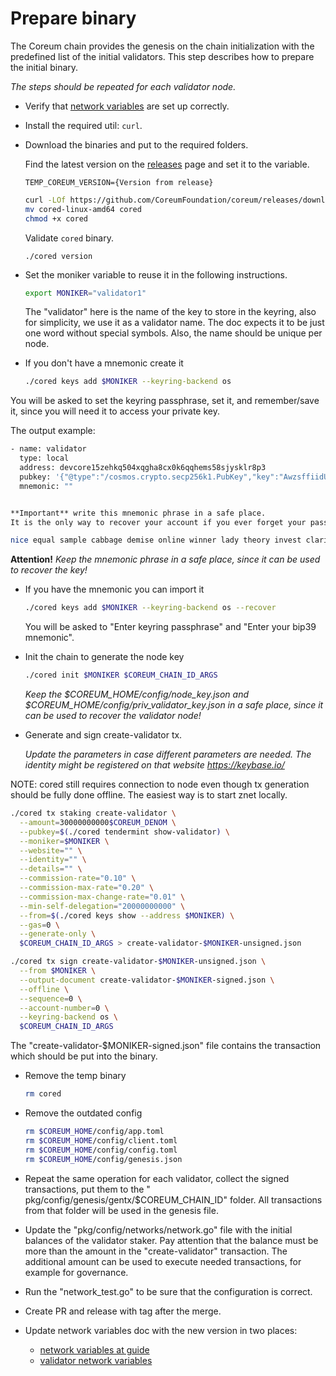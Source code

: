 # Prepare binary

The Coreum chain provides the genesis on the chain initialization with the predefined list of the initial validators.
This step describes how to prepare the initial binary.

*The steps should be repeated for each validator node.*

* Verify that [network variables](../../src/validator/network-variables.md) are set up correctly.

* Install the required util: `curl`.

* Download the binaries and put to the required folders.

  Find the latest version on the [releases](https://github.com/CoreumFoundation/coreum/releases) page and set it to the variable.
  ```
  TEMP_COREUM_VERSION={Version from release}
  ```    

  ```bash
  curl -LOf https://github.com/CoreumFoundation/coreum/releases/download/$COREUM_VERSION/cored-linux-amd64
  mv cored-linux-amd64 cored
  chmod +x cored
  ```
  
  Validate `cored` binary.

  ```
  ./cored version
  ```

* Set the moniker variable to reuse it in the following instructions.

  ```bash
  export MONIKER="validator1" 
  ```

  The "validator" here is the name of the key to store in the keyring, also for simplicity, we use it as a validator name. The doc expects it to be just one word without special symbols. Also, the name should be unique per node.

* If you don't have a mnemonic create it

  ```bash
  ./cored keys add $MONIKER --keyring-backend os
  ```

You will be asked to set the keyring passphrase, set it, and remember/save it, since you will need it to access your private key.

The output example:

  ```bash
  - name: validator
    type: local
    address: devcore15zehkq504xqgha8cx0k6qqhems58sjysklr8p3
    pubkey: '{"@type":"/cosmos.crypto.secp256k1.PubKey","key":"AwzsffiidUiFtmNng5pLTH6cj1hv4Ufa+zKZpmRVGfNk"}'
    mnemonic: ""
  

  **Important** write this mnemonic phrase in a safe place.
  It is the only way to recover your account if you ever forget your password.
  
  nice equal sample cabbage demise online winner lady theory invest clarify organ divorce wheel patient gap group endless security price smoke insane link position
  ```

**Attention!** *Keep the mnemonic phrase in a safe place, since it can be used to recover the key!*

* If you have the mnemonic you can import it

  ```bash
  ./cored keys add $MONIKER --keyring-backend os --recover
  ```

  You will be asked to "Enter keyring passphrase" and "Enter your bip39 mnemonic".

* Init the chain to generate the node key
  ```bash
  ./cored init $MONIKER $COREUM_CHAIN_ID_ARGS
  ```

  *Keep the $COREUM_HOME/config/node_key.json and $COREUM_HOME/config/priv_validator_key.json in a safe place, since it can be used to recover the validator node!*

* Generate and sign create-validator tx.

  *Update the parameters in case different parameters are needed. The identity might be registered on that website https://keybase.io/*

NOTE: cored still requires connection to node even though tx generation should be fully done offline. The easiest way is to start znet locally.
  ```bash
  ./cored tx staking create-validator \
    --amount=30000000000$COREUM_DENOM \
    --pubkey=$(./cored tendermint show-validator) \
    --moniker=$MONIKER \
    --website="" \
    --identity="" \
    --details="" \
    --commission-rate="0.10" \
    --commission-max-rate="0.20" \
    --commission-max-change-rate="0.01" \
    --min-self-delegation="20000000000" \
    --from=$(./cored keys show --address $MONIKER) \
    --gas=0 \
    --generate-only \
    $COREUM_CHAIN_ID_ARGS > create-validator-$MONIKER-unsigned.json
  ```

  ```bash
  ./cored tx sign create-validator-$MONIKER-unsigned.json \
    --from $MONIKER \
    --output-document create-validator-$MONIKER-signed.json \
    --offline \
    --sequence=0 \
    --account-number=0 \
    --keyring-backend os \
    $COREUM_CHAIN_ID_ARGS
  ```

  The "create-validator-$MONIKER-signed.json" file contains the transaction which should be put into the binary.

* Remove the temp binary
  ```bash
  rm cored
  ```

* Remove the outdated config
  ```bash
  rm $COREUM_HOME/config/app.toml
  rm $COREUM_HOME/config/client.toml 
  rm $COREUM_HOME/config/config.toml
  rm $COREUM_HOME/config/genesis.json                                          
  ```

* Repeat the same operation for each validator, collect the signed transactions, put them to the "
  pkg/config/genesis/gentx/$COREUM_CHAIN_ID" folder. All transactions from that folder will be used in the genesis file.

* Update the "pkg/config/networks/network.go" file with the initial balances of the validator staker. Pay attention that the
  balance must be more than the amount in the "create-validator" transaction.
  The additional amount can be used to execute needed transactions, for example for governance.

* Run the "network_test.go" to be sure that the configuration is correct.

* Create PR and release with tag after the merge.

* Update network variables doc with the new version in two places:
  * [network variables at guide](../../src/tutorials/network-variables.md)
  * [validator network variables](../../src/validator/network-variables.md)
